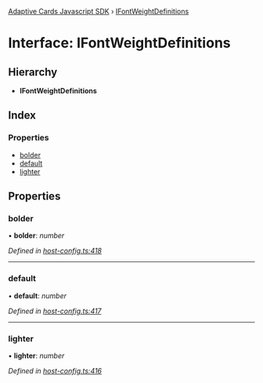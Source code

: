 [Adaptive Cards Javascript SDK](../README.md) › [IFontWeightDefinitions](ifontweightdefinitions.md)

# Interface: IFontWeightDefinitions

## Hierarchy

* **IFontWeightDefinitions**

## Index

### Properties

* [bolder](ifontweightdefinitions.md#bolder)
* [default](ifontweightdefinitions.md#default)
* [lighter](ifontweightdefinitions.md#lighter)

## Properties

###  bolder

• **bolder**: *number*

*Defined in [host-config.ts:418](https://github.com/microsoft/AdaptiveCards/blob/8588bd5ad/source/nodejs/adaptivecards/src/host-config.ts#L418)*

___

###  default

• **default**: *number*

*Defined in [host-config.ts:417](https://github.com/microsoft/AdaptiveCards/blob/8588bd5ad/source/nodejs/adaptivecards/src/host-config.ts#L417)*

___

###  lighter

• **lighter**: *number*

*Defined in [host-config.ts:416](https://github.com/microsoft/AdaptiveCards/blob/8588bd5ad/source/nodejs/adaptivecards/src/host-config.ts#L416)*
